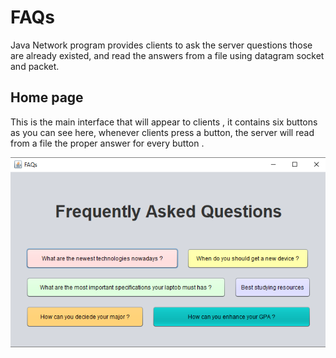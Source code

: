 # FAQs
Java Network program provides clients to ask the server questions those are already existed,
and read the answers from a file using datagram socket and packet.

## Home page
This is the main interface that will appear to clients , it contains six buttons as you can see here, 
whenever clients press a button, the server will read from a file the proper answer for every button . 

![](homeinterface.png)
